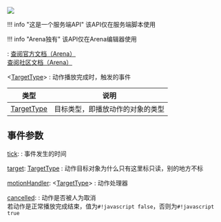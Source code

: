 <a href="https://github.com/qndm"><img src="https://img.shields.io/badge/%E8%B4%A1%E7%8C%AE%E8%80%85-qndm-blue"></img></a>

!!! info "这是一个服务端API"
    该API仅在服务端脚本使用

!!! info "Arena独有"
    该API仅在Arena编辑器使用

:   [查阅官方文档（Arena）](https://box3.yuque.com/staff-khn556/wupvz3/eplk4m6wyt4gymk6)  
    [查阅社区文档（Arena）](https://www.yuque.com/box3lab/api/omfmpkmr5vh7ckaw#anWjP)

[](GameMotionEvent)<[TargetType](typeArg)>
:   动作播放完成时，触发的事件

| 类型 | 说明 |
| - | - |
| [TargetType](typeArg) | 目标类型，即播放动作的对象的类型 |

## 事件参数
[tick](hiddenProperty): [](number)
:   事件发生的时间

[target](hiddenReadonly): [TargetType](typeArg)
:   动作目标对象<span class="hidden">为什么只有这里标只读，别的地方不标</span>

[motionHandler](hiddenProperty): [](GameMotionHandler)<[TargetType](typeArg)>
:   动作处理器

[cancelled](property): [](boolean)
:   动作是否被人为取消  
    若动作是正常播放完成结束，值为`#!javascript false`，否则为`#!javascript true`